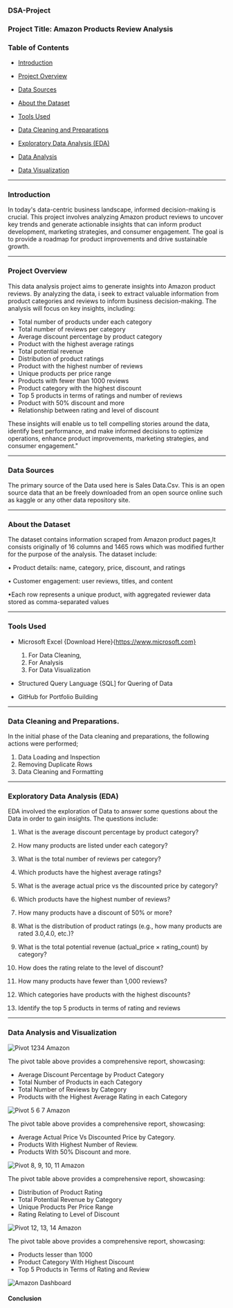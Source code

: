 ### DSA-Project

### Project Title: Amazon Products Review Analysis
### Table of Contents

- [Introduction](#introduction)

- [Project Overview](#project-overview)

- [Data Sources](#data-sources)

- [About the Dataset](#about-the-dataset)

- [Tools Used](#tools-used)

- [Data Cleaning and Preparations](#data-cleaning-and-preparations)

- [Exploratory Data Analysis (EDA)](#exploratory-data-analysis)

- [Data Analysis](#data-analysis)

- [Data Visualization](#data-visualization)
  
---
### Introduction
 In today's data-centric business landscape, informed decision-making is crucial. This project involves analyzing Amazon product reviews to uncover key trends and generate actionable insights that can inform product development, marketing strategies, and consumer engagement. The goal is to provide a roadmap for product improvements and drive sustainable growth.
 
 --- 
### Project Overview

This data analysis project aims to generate insights into Amazon product reviews. By analyzing the data, i seek to extract valuable information from product categories and reviews to inform business decision-making. The analysis will focus on key insights, including:

- Total number of products under each category
- Total number of reviews per category
- Average discount percentage by product category
- Product with the highest average ratings
- Total potential revenue
- Distribution of product ratings
- Product with the highest number of reviews
- Unique products per price range
- Products with fewer than 1000 reviews
- Product category with the highest discount
- Top 5 products in terms of ratings and number of reviews
- Product with 50% discount and more
- Relationship between rating and level of discount

These insights will enable us to tell compelling stories around the data, identify best performance, and make informed decisions to optimize operations, enhance product improvements, marketing strategies, and consumer engagement."

---
 ###  Data Sources
The primary source of the Data used here is Sales Data.Csv. This is an open source data that an be freely downloaded from an open source online such as kaggle or any other data repository site.
 
---
### About the Dataset

The dataset contains information scraped from Amazon product pages,It consists originally of 16 columns and 1465 rows which was modified further for the purpose of the analysis. The dataset include:

• Product details: name, category, price, discount, and ratings

• Customer engagement: user reviews, titles, and content

•Each row represents a unique product, with aggregated reviewer data stored as comma-separated values

---
### Tools Used
- Microsoft Excel {Download Here}{https://www.microsoft.com}
  1. For Data Cleaning, 
  2. For Analysis
  3. For Data Visualization

 - Structured Query Language {SQL] for Quering of Data

- GitHub for Portfolio Building

---
### Data Cleaning and Preparations.
In the initial phase of the Data cleaning and preparations, the following actions were performed; 
 1. Data Loading and Inspection
 2. Removing Duplicate Rows
 3. Data Cleaning and Formatting

---
### Exploratory Data Analysis (EDA)
EDA involved the exploration of Data to answer some questions about the Data in order to gain insights. The questions include:

1. What is the average discount percentage by product category?

2. How many products are listed under each category?

3. What is the total number of reviews per category?

4. Which products have the highest average ratings?

5. What is the average actual price vs the discounted price by category?

6. Which products have the highest number of reviews?

7. How many products have a discount of 50% or more?

8. What is the distribution of product ratings (e.g., how many products are rated 3.0,4.0, etc.)?

9. What is the total potential revenue (actual_price × rating_count) by category?

10. How does the rating relate to the level of discount?
    
11. How many products have fewer than 1,000 reviews?
    
12. Which categories have products with the highest discounts?
    
13. Identify the top 5 products in terms of rating and reviews

---
### Data Analysis and Visualization


![Pivot 1234  Amazon](https://github.com/user-attachments/assets/735fe02b-5a9c-41b2-a9b2-db85243b71be)

The pivot table above provides a comprehensive report, showcasing:

- Average Discount Percentage by Product Category
- Total Number of Products in each Category
- Total Number of Reviews by Category
- Products with the Highest Average Rating in each Category



![Pivot 5 6 7 Amazon](https://github.com/user-attachments/assets/ea77b159-36a6-4b7c-869e-48d8af76de5f)


The pivot table above provides a comprehensive report, showcasing:

- Average Actual Price Vs Discounted Price by Category.
- Products With Highest Number of Review.
- Products With 50% Discount and more.
  

![Pivot 8, 9, 10, 11  Amazon](https://github.com/user-attachments/assets/6308a8af-dc3d-4e19-a5a8-80b2cad448a8)


The pivot table above provides a comprehensive report, showcasing:

- Distribution of Product Rating
- Total Potential Revenue by Category
- Unique Products Per Price Range 
- Rating Relating to Level of Discount
  

![Pivot 12, 13, 14   Amazon](https://github.com/user-attachments/assets/2ddaa0ba-ca1e-4093-94bf-8a7f842bd646)


The pivot table above provides a comprehensive report, showcasing:

- Products lesser than 1000
- Product Category With Highest Discount
- Top 5 Products in Terms of Rating and Review 






![Amazon Dashboard](https://github.com/user-attachments/assets/ac4608f6-5c0c-4891-85ac-23f7406315ac)







#### Conclusion 



